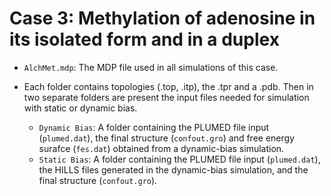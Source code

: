 Case 3: Methylation of adenosine in its isolated form and in a duplex
=====================================================================
- `AlchMet.mdp`: The MDP file used in all simulations of this case.

- Each folder contains topologies (.top, .itp), the .tpr and a .pdb. Then in two separate folders are present the input files needed for simulation with static or dynamic bias.
  - `Dynamic Bias`: A folder containing the PLUMED file input (`plumed.dat`), the final structure (`confout.gro`) and free energy surafce (`fes.dat`) obtained from a dynamic-bias simulation.
  - `Static Bias`: A folder containing the PLUMED file input (`plumed.dat`), the HILLS files generated in the dynamic-bias simulation, and the final structure (`confout.gro`). 
